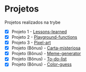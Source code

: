 # Projetos

Projetos realizados na trybe

- [x] Projeto 1 - [Lessons-learned](https://imvictorm.github.io/Projetos/lessons-learned/)
- [x] Projeto 2 - [Playground-functions](https://github.com/ImVictorM/Projetos/tree/main/playground-functions/src)
- [x] Projeto 3 - [Pixel-art](https://imvictorm.github.io/pixel-art/)
- [x] Projeto (Bônus) - [Carta-misteriosa](https://imvictorm.github.io/carta-misteriosa/)
- [x] Projeto (Bônus) - [Meme-generator](https://imvictorm.github.io/meme-generator/)
- [x] Projeto (Bônus) - [To-do-list](https://imvictorm.github.io/to-do-list/)
- [x] Projeto (Bônus) - [Color-guess](https://imvictorm.github.io/color-guess/)
